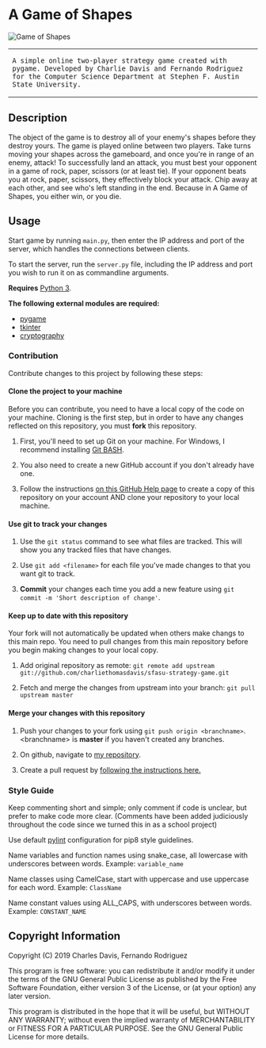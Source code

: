 # A Game of Shapes

![Game of Shapes](https://i.ibb.co/prxxvh6/Game-Of-Shapes.png)

<table>
<tr>
<td>
    
    A simple online two-player strategy game created with pygame. Developed by Charlie Davis and Fernando Rodriguez for the Computer Science Department at Stephen F. Austin State University.
</td>
</tr>
</table>

## Description

The object of the game is to destroy all of your enemy's shapes before they destroy yours. The game is played online between two players. Take turns moving your shapes across the gameboard, and once you're in range of an enemy, attack! To successfully land an attack, you must best your opponent in a game of rock, paper, scissors (or at least tie). If your opponent beats you at rock, paper, scissors, they effectively block your attack. Chip away at each other, and see who's left standing in the end. Because in A Game of Shapes, you either win, or you die.

## Usage

Start game by running `main.py`, then enter the IP address and port of the server, which handles the connections between clients.

To start the server, run the `server.py` file, including the IP address and port you wish to run it on as commandline arguments.

**Requires** [Python 3](https://www.python.org/downloads/). 

**The following external modules are required:** 
* [pygame](https://pypi.org/project/pygame/)
* [tkinter](https://pypi.org/user/Tkinter/)
* [cryptography](https://pypi.org/project/cryptography/)

### Contribution
Contribute changes to this project by following these steps:

#### Clone the project to your machine
Before you can contribute, you need to have a local copy of the code on your machine. Cloning is the first step, but in order to have any changes reflected on this repository, you must **fork** this repository.

1. First, you'll need to set up Git on your machine. For Windows, I recommend installing [Git BASH](https://gitforwindows.org/).

2. You also need to create a new GitHub account if you don't already have one.

3. Follow the instructions [on this GitHub Help page](https://help.github.com/en/articles/fork-a-repo) to create a copy of this repository on your account AND clone your repository to your local machine.

#### Use git to track your changes

1. Use the `git status` command to see what files are tracked. This will show you any tracked files that have changes.

2. Use `git add <filename>` for each file you've made changes to that you want git to track.

3. **Commit** your changes each time you add a new feature using `git commit -m 'Short description of change'`.

#### Keep up to date with this repository
Your fork will not automatically be updated when others make changs to this main repo. You need to pull changes from this main repository before you begin making changes to your local copy.

1. Add original repository as remote: `git remote add upstream git://github.com/charliethomasdavis/sfasu-strategy-game.git`

2. Fetch and merge the changes from upstream into your branch: `git pull upstream master`

#### Merge your changes with this repository

1. Push your changes to your fork using `git push origin <branchname>`. \<branchname\> is **master** if you haven't created any branches.
    
2. On github, navigate to [my repository](https://github.com/charliethomasdavis/sfasu-strategy-game/).

3. Create a pull request by [following the instructions here.](https://help.github.com/en/articles/creating-a-pull-request-from-a-fork)

### Style Guide

Keep commenting short and simple; only comment if code is unclear, but prefer to make code more clear. (Comments have been added judiciously throughout the code since we turned this in as a school project)

Use default [pylint](https://www.pylint.org/) configuration for pip8 style guidelines.

Name variables and function names using snake_case, all lowercase with underscores between words. Example: `variable_name`

Name classes using CamelCase, start with uppercase and use uppercase for each word. Example: `ClassName`

Name constant values using ALL_CAPS, with underscores between words. Example:  `CONSTANT_NAME`

## Copyright Information

Copyright (C) 2019  Charles Davis, Fernando Rodriguez

This program is free software: you can redistribute it and/or modify
it under the terms of the GNU General Public License as published by
the Free Software Foundation, either version 3 of the License, or
(at your option) any later version.

This program is distributed in the hope that it will be useful,
but WITHOUT ANY WARRANTY; without even the implied warranty of
MERCHANTABILITY or FITNESS FOR A PARTICULAR PURPOSE.  See the
GNU General Public License for more details.

